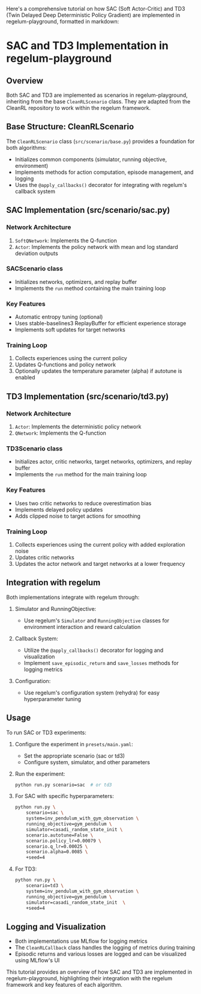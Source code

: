 Here's a comprehensive tutorial on how SAC (Soft Actor-Critic) and TD3 (Twin Delayed Deep Deterministic Policy Gradient) are implemented in regelum-playground, formatted in markdown:

# SAC and TD3 Implementation in regelum-playground

## Overview

Both SAC and TD3 are implemented as scenarios in regelum-playground, inheriting from the base `CleanRLScenario` class. They are adapted from the CleanRL repository to work within the regelum framework.

## Base Structure: CleanRLScenario

The `CleanRLScenario` class (`src/scenario/base.py`) provides a foundation for both algorithms:

- Initializes common components (simulator, running objective, environment)
- Implements methods for action computation, episode management, and logging
- Uses the `@apply_callbacks()` decorator for integrating with regelum's callback system

## SAC Implementation (src/scenario/sac.py)

### Network Architecture
1. `SoftQNetwork`: Implements the Q-function
2. `Actor`: Implements the policy network with mean and log standard deviation outputs

### SACScenario class
- Initializes networks, optimizers, and replay buffer
- Implements the `run` method containing the main training loop

### Key Features
- Automatic entropy tuning (optional)
- Uses stable-baselines3 ReplayBuffer for efficient experience storage
- Implements soft updates for target networks

### Training Loop
1. Collects experiences using the current policy
2. Updates Q-functions and policy network
3. Optionally updates the temperature parameter (alpha) if autotune is enabled

## TD3 Implementation (src/scenario/td3.py)

### Network Architecture
1. `Actor`: Implements the deterministic policy network
2. `QNetwork`: Implements the Q-function

### TD3Scenario class
- Initializes actor, critic networks, target networks, optimizers, and replay buffer
- Implements the `run` method for the main training loop

### Key Features
- Uses two critic networks to reduce overestimation bias
- Implements delayed policy updates
- Adds clipped noise to target actions for smoothing

### Training Loop
1. Collects experiences using the current policy with added exploration noise
2. Updates critic networks
3. Updates the actor network and target networks at a lower frequency

## Integration with regelum

Both implementations integrate with regelum through:

1. Simulator and RunningObjective:
   - Use regelum's `Simulator` and `RunningObjective` classes for environment interaction and reward calculation

2. Callback System:
   - Utilize the `@apply_callbacks()` decorator for logging and visualization
   - Implement `save_episodic_return` and `save_losses` methods for logging metrics

3. Configuration:
   - Use regelum's configuration system (rehydra) for easy hyperparameter tuning

## Usage

To run SAC or TD3 experiments:

1. Configure the experiment in `presets/main.yaml`:
   - Set the appropriate scenario (sac or td3)
   - Configure system, simulator, and other parameters

2. Run the experiment:
   ```bash
   python run.py scenario=sac  # or td3
   ```

3. For SAC with specific hyperparameters:
   ```bash
   python run.py \
       scenario=sac \
       system=inv_pendulum_with_gym_observation \
       running_objective=gym_pendulum \
       simulator=casadi_random_state_init \
       scenario.autotune=False \
       scenario.policy_lr=0.00079 \
       scenario.q_lr=0.00025 \
       scenario.alpha=0.0085 \
       +seed=4 
   ```

4. For TD3:
   ```bash
   python run.py \
       scenario=td3 \
       system=inv_pendulum_with_gym_observation \
       running_objective=gym_pendulum \
       simulator=casadi_random_state_init  \
       +seed=4   
   ```

## Logging and Visualization

- Both implementations use MLflow for logging metrics
- The `CleanRLCallback` class handles the logging of metrics during training
- Episodic returns and various losses are logged and can be visualized using MLflow's UI

This tutorial provides an overview of how SAC and TD3 are implemented in regelum-playground, highlighting their integration with the regelum framework and key features of each algorithm.